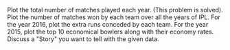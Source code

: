 Plot the total number of matches played each year. (This problem is solved).
Plot the number of matches won by each team over all the years of IPL.
For the year 2016, plot the extra runs conceded by each team.
For the year 2015, plot the top 10 economical bowlers along with their economy rates.
Discuss a "Story" you want to tell with the given data.